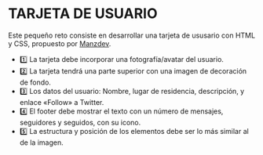 # TARJETA DE USUARIO

Este pequeño reto consiste en desarrollar una tarjeta de ususario con HTML y CSS, propuesto por [Manzdev](https://lenguajejs.com/retos/nivel-facil/basic-card/).

- 1️⃣ La tarjeta debe incorporar una fotografía/avatar del usuario.
- 2️⃣ La tarjeta tendrá una parte superior con una imagen de decoración de fondo.
- 3️⃣ Los datos del usuario: Nombre, lugar de residencia, descripción, y enlace «Follow» a Twitter.
- 4️⃣ El footer debe mostrar el texto con un número de mensajes, seguidores y seguidos, con su icono.
- 5️⃣ La estructura y posición de los elementos debe ser lo más similar al de la imagen.
